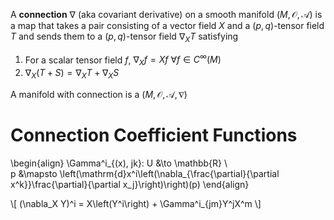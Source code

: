 A **connection** $\nabla$ (aka covariant derivative) on a smooth manifold $(M,\mathcal{O},\mathscr{A})$ is a map that takes a pair consisting of a vector field $X$ and a $(p,q)$-tensor field $T$ and sends them to a $(p,q)$-tensor field $\nabla_X T$ satisfying

1. For a scalar tensor field $f$, $\nabla_X f = Xf$ $\forall f \in C^\infty(M)$
2. $\nabla_X(T+S) = \nabla_X T + \nabla_X S$

A manifold with connection is a $(M, \mathcal{O},\mathscr{A},\nabla)$

# Connection Coefficient Functions

\begin{align}
\Gamma^i_{(x)\, jk}: U &\to \mathbb{R} \\\
p &\mapsto \left(\mathrm{d}x^i\left(\nabla_{\frac{\partial}{\partial x^k}}\frac{\partial}{\partial x_j}\right)\right)(p)
\end{align}

\\[
(\nabla_X Y)^i = X\left(Y^i\right) + \Gamma^i_{jm}Y^jX^m
\\]